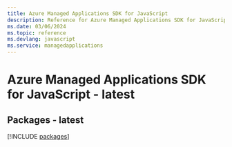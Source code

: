```yaml
---
title: Azure Managed Applications SDK for JavaScript
description: Reference for Azure Managed Applications SDK for JavaScript
ms.date: 03/06/2024
ms.topic: reference
ms.devlang: javascript
ms.service: managedapplications
---
```

# Azure Managed Applications SDK for JavaScript - latest
## Packages - latest
[!INCLUDE [packages](managed-applications-index.md)]